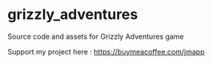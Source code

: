 # grizzly_adventures
Source code and assets for Grizzly Adventures game

Support my project here : https://buymeacoffee.com/jmapp
